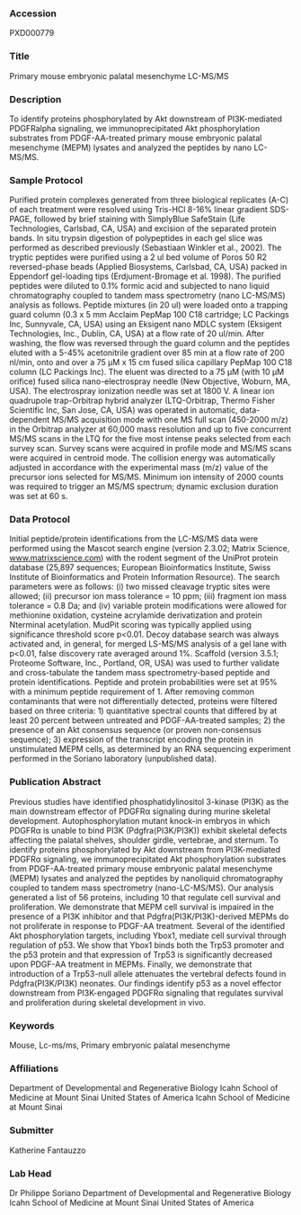 ### Accession
PXD000779

### Title
Primary mouse embryonic palatal mesenchyme LC-MS/MS

### Description
To identify proteins phosphorylated by Akt downstream of PI3K-mediated PDGFRalpha signaling, we immunoprecipitated Akt phosphorylation substrates from PDGF-AA-treated primary mouse embryonic palatal mesenchyme (MEPM) lysates and analyzed the peptides by nano LC-MS/MS.

### Sample Protocol
Purified protein complexes generated from three biological replicates (A-C) of each treatment were resolved using Tris-HCl 8-16% linear gradient SDS-PAGE, followed by brief staining with SimplyBlue SafeStain (Life Technologies, Carlsbad, CA, USA) and excision of the separated protein bands. In situ trypsin digestion of polypeptides in each gel slice was performed as described previously (Sebastiaan Winkler et al., 2002). The tryptic peptides were purified using a 2 ul bed volume of Poros 50 R2 reversed-phase beads (Applied Biosystems, Carlsbad, CA, USA) packed in Eppendorf gel-loading tips (Erdjument-Bromage et al. 1998). The purified peptides were diluted to 0.1% formic acid and subjected to nano liquid chromatography coupled to tandem mass spectrometry (nano LC-MS/MS) analysis as follows. Peptide mixtures (in 20 ul) were loaded onto a trapping guard column (0.3 x 5 mm Acclaim PepMap 100 C18 cartridge; LC Packings Inc, Sunnyvale, CA, USA) using an Eksigent nano MDLC system (Eksigent Technologies, Inc., Dublin, CA, USA) at a flow rate of 20 ul/min. After washing, the flow was reversed through the guard column and the peptides eluted with a 5-45% acetonitrile gradient over 85 min at a flow rate of 200 nl/min, onto and over a 75 μM x 15 cm fused silica capillary PepMap 100 C18 column (LC Packings Inc). The eluent was directed to a 75 μM (with 10 μM orifice) fused silica nano-electrospray needle (New Objective, Woburn, MA, USA). The electrospray ionization needle was set at 1800 V. A linear ion quadrupole trap-Orbitrap hybrid analyzer (LTQ-Orbitrap, Thermo Fisher Scientific Inc, San Jose, CA, USA) was operated in automatic, data-dependent MS/MS acquisition mode with one MS full scan (450-2000 m/z) in the Orbitrap analyzer at 60,000 mass resolution and up to five concurrent MS/MS scans in the LTQ for the five most intense peaks selected from each survey scan. Survey scans were acquired in profile mode and MS/MS scans were acquired in centroid mode. The collision energy was automatically adjusted in accordance with the experimental mass (m/z) value of the precursor ions selected for MS/MS. Minimum ion intensity of 2000 counts was required to trigger an MS/MS spectrum; dynamic exclusion duration was set at 60 s.

### Data Protocol
Initial peptide/protein identifications from the LC-MS/MS data were performed using the Mascot search engine (version 2.3.02; Matrix Science, www.matrixscience.com) with the rodent segment of the UniProt protein database (25,897 sequences; European Bioinformatics Institute, Swiss Institute of Bioinformatics and Protein Information Resource). The search parameters were as follows: (i) two missed cleavage tryptic sites were allowed; (ii) precursor ion mass tolerance = 10 ppm; (iii) fragment ion mass tolerance = 0.8 Da; and (iv) variable protein modifications were allowed for methionine oxidation, cysteine acrylamide derivatization and protein Nterminal acetylation. MudPit scoring was typically applied using significance threshold score p<0.01. Decoy database search was always activated and, in general, for merged LS-MS/MS analysis of a gel lane with p<0.01, false discovery rate averaged around 1%. Scaffold (version 3.5.1; Proteome Software, Inc., Portland, OR, USA) was used to further validate and cross-tabulate the tandem mass spectrometry-based peptide and protein identifications. Peptide and protein probabilities were set at 95% with a minimum peptide requirement of 1. After removing common contaminants that were not differentially detected, proteins were filtered based on three criteria: 1) quantitative spectral counts that differed by at least 20 percent between untreated and PDGF-AA-treated samples; 2) the presence of an Akt consensus sequence (or proven non-consensus sequence); 3) expression of the transcript encoding the protein in unstimulated MEPM cells, as determined by an RNA sequencing experiment performed in the Soriano laboratory (unpublished data).

### Publication Abstract
Previous studies have identified phosphatidylinositol 3-kinase (PI3K) as the main downstream effector of PDGFR&#x3b1; signaling during murine skeletal development. Autophosphorylation mutant knock-in embryos in which PDGFR&#x3b1; is unable to bind PI3K (Pdgfra(PI3K/PI3K)) exhibit skeletal defects affecting the palatal shelves, shoulder girdle, vertebrae, and sternum. To identify proteins phosphorylated by Akt downstream from PI3K-mediated PDGFR&#x3b1; signaling, we immunoprecipitated Akt phosphorylation substrates from PDGF-AA-treated primary mouse embryonic palatal mesenchyme (MEPM) lysates and analyzed the peptides by nanoliquid chromatography coupled to tandem mass spectrometry (nano-LC-MS/MS). Our analysis generated a list of 56 proteins, including 10 that regulate cell survival and proliferation. We demonstrate that MEPM cell survival is impaired in the presence of a PI3K inhibitor and that Pdgfra(PI3K/PI3K)-derived MEPMs do not proliferate in response to PDGF-AA treatment. Several of the identified Akt phosphorylation targets, including Ybox1, mediate cell survival through regulation of p53. We show that Ybox1 binds both the Trp53 promoter and the p53 protein and that expression of Trp53 is significantly decreased upon PDGF-AA treatment in MEPMs. Finally, we demonstrate that introduction of a Trp53-null allele attenuates the vertebral defects found in Pdgfra(PI3K/PI3K) neonates. Our findings identify p53 as a novel effector downstream from PI3K-engaged PDGFR&#x3b1; signaling that regulates survival and proliferation during skeletal development in vivo.

### Keywords
Mouse, Lc-ms/ms, Primary embryonic palatal mesenchyme

### Affiliations
Department of Developmental and Regenerative Biology Icahn School of Medicine at Mount Sinai United States of America
Icahn School of Medicine at Mount Sinai

### Submitter
Katherine Fantauzzo

### Lab Head
Dr Philippe Soriano
Department of Developmental and Regenerative Biology Icahn School of Medicine at Mount Sinai United States of America


